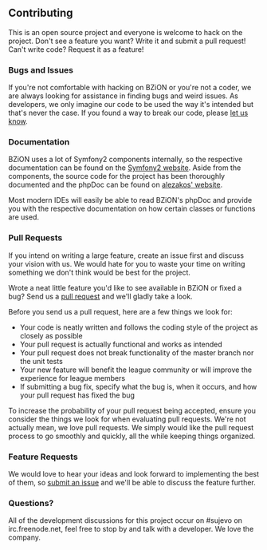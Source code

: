 ## Contributing

This is an open source project and everyone is welcome to hack on the project. Don't see a feature you want? Write it and submit a pull request! Can't write code? Request it as a feature!

### Bugs and Issues

If you're not comfortable with hacking on BZiON or you're not a coder, we are always looking for assistance in finding bugs and weird issues. As developers, we only imagine our code to be used the way it's intended but that's never the case. If you found a way to break our code, please [let us know](https://github.com/allejo/bzion/issues).

### Documentation

BZiON uses a lot of Symfony2 components internally, so the respective documentation can be found on the [Symfony2 website](http://symfony.com/doc/current/index.html). Aside from the components, the source code for the project has been thoroughly documented and the phpDoc can be found on [alezakos' website](http://bziondoc.helit.org/phpdoc/).

Most modern IDEs will easily be able to read BZiON's phpDoc and provide you with the respective documentation on how certain classes or functions are used.

### Pull Requests

If you intend on writing a large feature, create an issue first and discuss your vision with us. We would hate for you to waste your time on writing something we don't think would be best for the project.

Wrote a neat little feature you'd like to see available in BZiON or fixed a bug? Send us a [pull request](https://github.com/allejo/bzion/pulls) and we'll gladly take a look.

Before you send us a pull request, here are a few things we look for:

- Your code is neatly written and follows the coding style of the project as closely as possible
- Your pull request is actually functional and works as intended
- Your pull request does not break functionality of the master branch nor the unit tests
- Your new feature will benefit the league community or will improve the experience for league members
- If submitting a bug fix, specify what the bug is, when it occurs, and how your pull request has fixed the bug

To increase the probability of your pull request being accepted, ensure you consider the things we look for when evaluating pull requests. We're not actually mean, we love pull requests. We simply would like the pull request process to go smoothly and quickly, all the while keeping things organized.

### Feature Requests

We would love to hear your ideas and look forward to implementing the best of them, so [submit an issue](https://github.com/allejo/bzion/issues) and we'll be able to discuss the feature further.

### Questions?

All of the development discussions for this project occur on #sujevo on irc.freenode.net, feel free to stop by and talk with a developer. We love the company.
